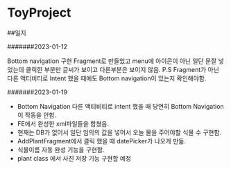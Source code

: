 # ToyProject

##일지

#######2023-01-12

Bottom navigation 구현
Fragment로 만들었고 menu에 아이콘이 아닌 일단 문잘 넣었는데 클릭한 부분만 글씨가 보이고 다른부분은 보이지 않음.
P.S Fragment가 아닌 다른 액티비티로 Intent 했을 때에도 Bottom navigation이 있는지 확인해야함.

#######2023-01-19

- Bottom Navigation
다른 액티비티로 intent 했을 때 당연히 Bottom Navigation이 작동을 안함.
- FE에서 완성한 xml파일들을 합쳤음.
- 현재는 DB가 없어서 일단 임의의 값을 넣어서 오늘 물을 주어야할 식물 수 구현함.
- AddPlantFragment에서 클릭 했을 때 datePicker가 나오게 만듦.
- 식물이름 자동 완성 기능을 구현함.
- plant class 에서 사진 저장 기능 구현할 예정
